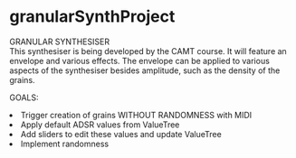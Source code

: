# granularSynthProject
GRANULAR SYNTHESISER <br />
This synthesiser is being developed by the CAMT course. It will feature an envelope and various
effects. The envelope can be applied to various aspects of the synthesiser besides amplitude,
such as the density of the grains.

GOALS: <br />
<li>Trigger creation of grains WITHOUT RANDOMNESS with MIDI <br />
<li>Apply default ADSR values from ValueTree <br />
<li>Add sliders to edit these values and update ValueTree <br />
<li>Implement randomness
